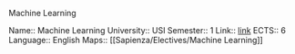 Machine Learning

Name:: Machine Learning
University:: USI
Semester:: 1
Link:: [link](https://search.usi.ch/en/courses/35265623/machine-learning)
ECTS:: 6
Language:: English
Maps:: [[Sapienza/Electives/Machine Learning]]